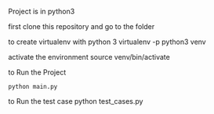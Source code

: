 Project is in python3

first clone this repository and go to the folder

to create virtualenv with python 3
    virtualenv -p python3 venv

activate the environment
    source venv/bin/activate

to Run the Project

    python main.py

to Run the test case
    python test_cases.py
